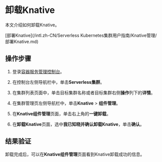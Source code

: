 # 卸载Knative

本文介绍如何卸载Knative。

[部署Knative](/intl.zh-CN/Serverless Kubernetes集群用户指南/Knative管理/部署Knative.md)

## 操作步骤

1.  登录[容器服务管理控制台](https://cs.console.aliyun.com)。

2.  在控制台左侧导航栏中，单击**Serverless集群**。

3.  在集群列表页面中，单击目标集群名称或者目标集群右侧**操作**列下的**详情**。

4.  在集群管理页左侧导航栏中，单击**Knative** \> **组件管理**。

5.  在**Knative组件管理**页面，单击右上角的**一键卸载**。

6.  在**卸载Knative**页面，选中**我已知晓并确认卸载Knative**，单击**确认**。


## 结果验证

卸载完成后，可以在**Knative组件管理**页面看到Knative卸载成功的信息。

